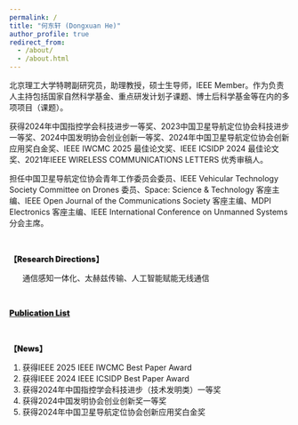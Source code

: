 ```yaml
---
permalink: /
title: "何东轩 (Dongxuan He)"
author_profile: true
redirect_from: 
  - /about/
  - /about.html
---
```


北京理工大学特聘副研究员，助理教授，硕士生导师，IEEE Member。作为负责人主持包括国家自然科学基金、重点研发计划子课题、博士后科学基金等在内的多项项目（课题）。

获得2024年中国指控学会科技进步一等奖、2023中国卫星导航定位协会科技进步一等奖、2024中国发明协会创业创新一等奖、2024年中国卫星导航定位协会创新应用奖白金奖、IEEE IWCMC 2025 最佳论文奖、IEEE ICSIDP 2024 最佳论文奖、2021年IEEE WIRELESS COMMUNICATIONS LETTERS 优秀审稿人。

担任中国卫星导航定位协会青年工作委员会委员、IEEE Vehicular Technology Society Committee on Drones 委员、Space: Science & Technology 客座主编、IEEE Open Journal of the Communications Society 客座主编、MDPI Electronics 客座主编、IEEE International Conference on Unmanned Systems 分会主席。

<br>
<p style="font-weight: 900;">【Research Directions】</p>
<ol>
    通信感知一体化、太赫兹传输、人工智能赋能无线通信
</ol>

<br>
<a href="files/Publication List.pdf"><p style="font-weight: 900;">Publication List</p></a>

<br>
<p style="font-weight: 900;">【News】</p>
<ol>
    <li>获得IEEE 2025 IEEE IWCMC Best Paper Award</li>
    <li>获得IEEE 2024 IEEE ICSIDP Best Paper Award</li>
    <li>获得2024年中国指控学会科技进步（技术发明类）一等奖</li>
    <li>获得2024中国发明协会创业创新奖一等奖</li>
    <li>获得2024年中国卫星导航定位协会创新应用奖白金奖</li>
</ol>